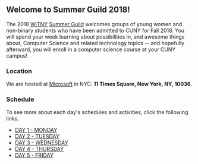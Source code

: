 ## Welcome to Summer Guild 2018!

The 2018 [WiTNY](http://www1.cuny.edu/sites/women-in-technology/) [Summer Guild](http://www1.cuny.edu/sites/women-in-technology/programs/) welcomes groups of young women and non-binary students who have been admitted to CUNY for Fall 2018. You will spend your week learning about possibilities in, and awesome things about, Computer Science and related technology topics -- and hopefully afterward, you will enroll in a computer science course at your CUNY campus!

### Location

We are hosted at [Microsoft](https://www.microsoft.com/en-us/) in NYC: **11 Times Square, New York, NY, 10036**.  




### Schedule

To see more about each day's schedules and activities, click the following links.

* [DAY 1 - MONDAY](monday.md)
* [DAY 2 - TUESDAY](tuesday.md)
* [DAY 3 - WEDNESDAY](wednesday.md)
* [DAY 4 - THURSDAY](thursday.md)
* [DAY 5 - FRIDAY](friday.md)
